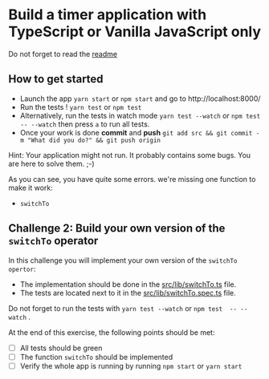# Build a timer application with TypeScript or Vanilla JavaScript only

Do not forget to read the [readme](../README.md) 

## How to get started

- Launch the app `yarn start` or `npm start` and go to http://localhost:8000/
- Run the tests ! `yarn test` or `npm test`
- Alternatively, run the tests in watch mode `yarn test --watch` or `npm test  -- --watch` then press `a` to run all tests.
- Once your work is done **commit** and **push** `git add src && git commit -m "What did you do?" && git push origin`

Hint: Your application might not run. It probably contains some bugs. You are here to solve them. ;-)

As you can see, you have quite some errors. we're missing one function to make it work: 
- `switchTo`

## Challenge 2: Build your own version of the `switchTo` operator

In this challenge you will implement your own version of the `switchTo opertor`:
- The implementation should be done in the [src/lib/switchTo.ts](../src/lib/switchTo.ts) file.
- The tests are located next to it in the [src/lib/switchTo.spec.ts](../src/lib/switchTo.spec.ts) file. 

Do not forget to run the tests with `yarn test --watch` or `npm test  -- --watch` . 

At the end of this exercise, the following points should be met:
- [ ] All tests should be green
- [ ] The function `switchTo` should be implemented
- [ ] Verify the whole app is running by running `npm start` or `yarn start`
